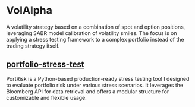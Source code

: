 # VolAlpha
A volatility strategy based on a combination of spot and option positions, leveraging SABR model calibration of volatility smiles. The focus is on applying a stress testing framework to a complex portfolio instead of the trading strategy itself. 

## [portfolio-stress-test](https://github.com/BilalBAI/portfolio-stress-test)
PortRisk is a Python-based production-ready stress testing tool I designed to evaluate portfolio risk under various stress scenarios. It leverages the Bloomberg API for data retrieval and offers a modular structure for customizable and flexible usage.